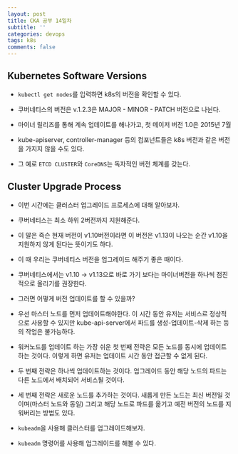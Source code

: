 ```yaml
---
layout: post
title: CKA 공부 14일차
subtitle: ''
categories: devops
tags: k8s
comments: false
---
```


## Kubernetes Software Versions

- `kubectl get nodes`를 입력하면 k8s의 버전을 확인할 수 있다.

- 쿠버네티스의 버전은 v.1.2.3은 MAJOR - MINOR - PATCH 버전으로 나뉜다.

- 마이너 릴리즈를 통해 계속 업데이트를 해나가고, 첫 메이저 버전 1.0은 2015년 7월

- kube-apiserver, controller-manager 등의 컴포넌트들은 k8s 버전과 같은 버전을 가지지 않을 수도 있다. 

- 그 예로 `ETCD CLUSTER`와 `CoreDNS`는 독자적인 버전 체계를 갖는다.

## Cluster Upgrade Process

- 이번 시간에는 클러스터 업그레이드 프로세스에 대해 알아보자.

- 쿠버네티스는 최소 하위 2버전까지 지원해준다.

- 이 말은 즉슨 현재 버전이 v1.10버전이라면 이 버전은 v1.13이 나오는 순간 v1.10을 지원하지 않게 된다는 뜻이기도 하다.

- 이 때 우리는 쿠버네티스 버전을 업그레이드 해주기 좋은 때이다.

- 쿠버네티스에서는 v1.10 -> v1.13으로 바로 가기 보다는 마이너버전을 하나씩 점진적으로 올리기를 권장한다.

- 그러면 어떻게 버전 업데이트를 할 수 있을까?

- 우선 마스터 노드를 먼저 업데이트해야한다. 이 시간 동안 유저는 서비스르 정상적으로 사용할 수 있지만 kube-api-server에서 파드를 생성-업데이트-삭제 하는 등의 작업은 불가능하다.

- 워커노드를 업데이트 하는 가장 쉬운 첫 번째 전략은 모든 노드를 동시에 업데이트 하는 것이다. 이렇게 하면 유저는 업데이트 시간 동안 접근할 수 없게 된다.

- 두 번째 전략은 하나씩 업데이트하는 것이다. 업그레이드 동안 해당 노드의 파드는 다른 노드에서 배치되어 서비스될 것이다.

- 세 번째 전략은 새로운 노드를 추가하는 것이다. 새롭게 만든 노드는 최신 버전일 것 이며(마스터 노드와 동일) 그리고 해당 노드로 파드를 옮기고 예전 버전의 노드를 지워버리는 방법도 있다.

- `kubeadm`을 사용해 클러스터를 업그레이드해보자.

- `kubeadm` 명령어를 사용해 업그레이드를 해볼 수 있다.

